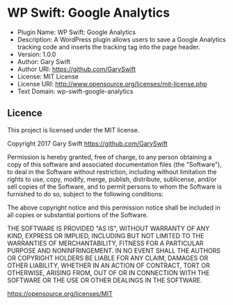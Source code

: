 # WP Swift: Google Analytics

 * Plugin Name:       WP Swift: Google Analytics
 * Description:       A WordPress plugin allows users to save a Google Analytics tracking code and inserts the tracking tag into the page header.
 * Version:           1.0.0
 * Author:            Gary Swift
 * Author URI:        https://github.com/GarySwift
 * License:           MIT License
 * License URI:       http://www.opensource.org/licenses/mit-license.php
 * Text Domain:       wp-swift-google-analytics

## Licence
This project is licensed under the MIT license.

Copyright 2017 Gary Swift https://github.com/GarySwift

Permission is hereby granted, free of charge, to any person obtaining a copy of this software and associated documentation files (the "Software"), to deal in the Software without restriction, including without limitation the rights to use, copy, modify, merge, publish, distribute, sublicense, and/or sell copies of the Software, and to permit persons to whom the Software is furnished to do so, subject to the following conditions:

The above copyright notice and this permission notice shall be included in all copies or substantial portions of the Software.

THE SOFTWARE IS PROVIDED "AS IS", WITHOUT WARRANTY OF ANY KIND, EXPRESS OR IMPLIED, INCLUDING BUT NOT LIMITED TO THE WARRANTIES OF MERCHANTABILITY, FITNESS FOR A PARTICULAR PURPOSE AND NONINFRINGEMENT. IN NO EVENT SHALL THE AUTHORS OR COPYRIGHT HOLDERS BE LIABLE FOR ANY CLAIM, DAMAGES OR OTHER LIABILITY, WHETHER IN AN ACTION OF CONTRACT, TORT OR OTHERWISE, ARISING FROM, OUT OF OR IN CONNECTION WITH THE SOFTWARE OR THE USE OR OTHER DEALINGS IN THE SOFTWARE.

https://opensource.org/licenses/MIT

